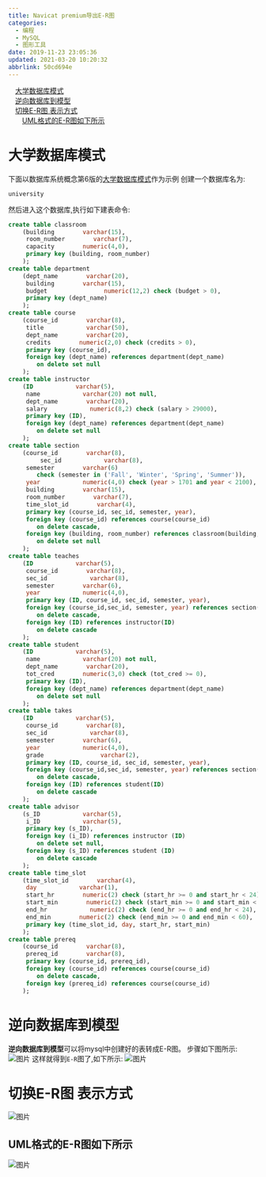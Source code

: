 ```yaml
---
title: Navicat premium导出E-R图
categories: 
  - 编程
  - MySQL
  - 图形工具
date: 2019-11-23 23:05:36
updated: 2021-03-20 10:20:32
abbrlink: 50cd694e
---
```

<div id='my_toc'><a href="/blog/50cd694e/#大学数据库模式" class="header_1">大学数据库模式</a>&nbsp;<br><a href="/blog/50cd694e/#逆向数据库到模型" class="header_1">逆向数据库到模型</a>&nbsp;<br><a href="/blog/50cd694e/#切换E-R图-表示方式" class="header_1">切换E-R图 表示方式</a>&nbsp;<br><a href="/blog/50cd694e/#UML格式的E-R图如下所示" class="header_2">UML格式的E-R图如下所示</a>&nbsp;<br></div>
<style>.header_1{margin-left: 1em;}.header_2{margin-left: 2em;}.header_3{margin-left: 3em;}.header_4{margin-left: 4em;}.header_5{margin-left: 5em;}.header_6{margin-left: 6em;}</style>
<!--more-->
<script>if (navigator.platform.search('arm')==-1){document.getElementById('my_toc').style.display = 'none';}var e,p = document.getElementsByTagName('p');while (p.length>0) {e = p[0];e.parentElement.removeChild(e);}</script>

<!--end-->
# 大学数据库模式
下面以数据库系统概念第6版的[大学数据库模式](https://www.db-book.com/db6/lab-dir/sample_tables-dir/index.html)作为示例
创建一个数据库名为:
```
university
```
然后进入这个数据库,执行如下建表命令:
```sql
create table classroom
    (building        varchar(15),
     room_number        varchar(7),
     capacity        numeric(4,0),
     primary key (building, room_number)
    );
create table department
    (dept_name        varchar(20), 
     building        varchar(15), 
     budget                numeric(12,2) check (budget > 0),
     primary key (dept_name)
    );
create table course
    (course_id        varchar(8), 
     title            varchar(50), 
     dept_name        varchar(20),
     credits        numeric(2,0) check (credits > 0),
     primary key (course_id),
     foreign key (dept_name) references department(dept_name)
        on delete set null
    );
create table instructor
    (ID            varchar(5), 
     name            varchar(20) not null, 
     dept_name        varchar(20), 
     salary            numeric(8,2) check (salary > 29000),
     primary key (ID),
     foreign key (dept_name) references department(dept_name)
        on delete set null
    );
create table section
    (course_id        varchar(8), 
         sec_id            varchar(8),
     semester        varchar(6)
        check (semester in ('Fall', 'Winter', 'Spring', 'Summer')), 
     year            numeric(4,0) check (year > 1701 and year < 2100), 
     building        varchar(15),
     room_number        varchar(7),
     time_slot_id        varchar(4),
     primary key (course_id, sec_id, semester, year),
     foreign key (course_id) references course(course_id)
        on delete cascade,
     foreign key (building, room_number) references classroom(building, room_number)
        on delete set null
    );
create table teaches
    (ID            varchar(5), 
     course_id        varchar(8),
     sec_id            varchar(8), 
     semester        varchar(6),
     year            numeric(4,0),
     primary key (ID, course_id, sec_id, semester, year),
     foreign key (course_id,sec_id, semester, year) references section(course_id,sec_id, semester, year)
        on delete cascade,
     foreign key (ID) references instructor(ID)
        on delete cascade
    );
create table student
    (ID            varchar(5), 
     name            varchar(20) not null, 
     dept_name        varchar(20), 
     tot_cred        numeric(3,0) check (tot_cred >= 0),
     primary key (ID),
     foreign key (dept_name) references department(dept_name)
        on delete set null
    );
create table takes
    (ID            varchar(5), 
     course_id        varchar(8),
     sec_id            varchar(8), 
     semester        varchar(6),
     year            numeric(4,0),
     grade                varchar(2),
     primary key (ID, course_id, sec_id, semester, year),
     foreign key (course_id,sec_id, semester, year) references section(course_id,sec_id, semester, year)
        on delete cascade,
     foreign key (ID) references student(ID)
        on delete cascade
    );
create table advisor
    (s_ID            varchar(5),
     i_ID            varchar(5),
     primary key (s_ID),
     foreign key (i_ID) references instructor (ID)
        on delete set null,
     foreign key (s_ID) references student (ID)
        on delete cascade
    );
create table time_slot
    (time_slot_id        varchar(4),
     day            varchar(1),
     start_hr        numeric(2) check (start_hr >= 0 and start_hr < 24),
     start_min        numeric(2) check (start_min >= 0 and start_min < 60),
     end_hr            numeric(2) check (end_hr >= 0 and end_hr < 24),
     end_min        numeric(2) check (end_min >= 0 and end_min < 60),
     primary key (time_slot_id, day, start_hr, start_min)
    );
create table prereq
    (course_id        varchar(8), 
     prereq_id        varchar(8),
     primary key (course_id, prereq_id),
     foreign key (course_id) references course(course_id)
        on delete cascade,
     foreign key (prereq_id) references course(course_id)
    );
```
# 逆向数据库到模型
**逆向数据库到模型**可以将mysql中创建好的表转成E-R图。
步骤如下图所示:
![图片](https://raw.githubusercontent.com/lanlan2017/images/master/mysql/navicat/2ER/1.png)
这样就得到`E-R`图了,如下所示:
![图片](https://raw.githubusercontent.com/lanlan2017/images/master/mysql/navicat/2ER/2.png)
# 切换E-R图 表示方式
![图片](https://raw.githubusercontent.com/lanlan2017/images/master/mysql/navicat/2ER/3.png)
## UML格式的E-R图如下所示
![图片](https://raw.githubusercontent.com/lanlan2017/images/master/mysql/navicat/2ER/4.png)
